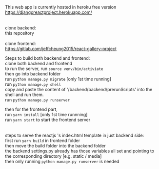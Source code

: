 This web app is currently hosted in heroku free version <br/>
https://djangoreactproject.herokuapp.com/<br/>
<br/>
<br/>
clone backend:<br/>
this repository<br/><br/>
clone frontend:<br/>
https://gitlab.com/jeffcheung2015/react-gallery-project<br/>

Steps to build both backend and frontend:<br/>
clone both backend and frontend <br/>
to run the server, run `source venv/bin/activiate`<br/>
then go into backend folder<br/>
run `python manage.py migrate` [only 1st time running]<br/>
run `python manage.py shell`<br/>
copy and paste the content of '/backend/backend/prerunScripts' into the shell and run them.<br/>
run `python manage.py runserver`<br/>

then for the frontend part,<br/>
run `yarn install` [only 1st time runnning]<br/>
run `yarn start` to start the frontend server<br/>
<br/>
<br/>
steps to serve the reactjs 's index.html template in just backend side:<br/>
first run `yarn build` in frontend folder<br/>
then move the build folder into the backend folder<br/>
the backend settings.py already has those variables all set and pointing to the corresponding directory [e.g. static / media]<br/>
then only running `python manage.py runserver` is needed<br/>

